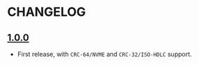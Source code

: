 # CHANGELOG

## [1.0.0](https://github.com/awesomized/crc-fast-php/releases/tag/1.0.0)
- First release, with `CRC-64/NVME` and `CRC-32/ISO-HDLC` support.

